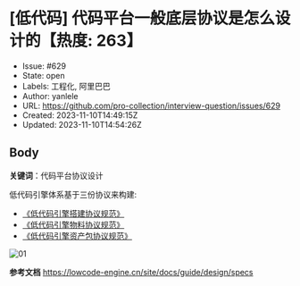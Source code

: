 # [低代码] 代码平台一般底层协议是怎么设计的【热度: 263】

- Issue: #629
- State: open
- Labels: 工程化, 阿里巴巴
- Author: yanlele
- URL: https://github.com/pro-collection/interview-question/issues/629
- Created: 2023-11-10T14:49:15Z
- Updated: 2023-11-10T14:54:26Z

## Body

**关键词**：代码平台协议设计

低代码引擎体系基于三份协议来构建:   
- [《低代码引擎搭建协议规范》](https://lowcode-engine.cn/site/docs/specs/lowcode-spec)
- [《低代码引擎物料协议规范》](https://lowcode-engine.cn/site/docs/specs/material-spec)
- [《低代码引擎资产包协议规范》](https://lowcode-engine.cn/site/docs/specs/assets-spec)

![01](https://img.alicdn.com/imgextra/i3/O1CN01axsOyW1s01YgXnT8z_!!6000000005703-2-tps-1888-1000.png)


**参考文档**
https://lowcode-engine.cn/site/docs/guide/design/specs

